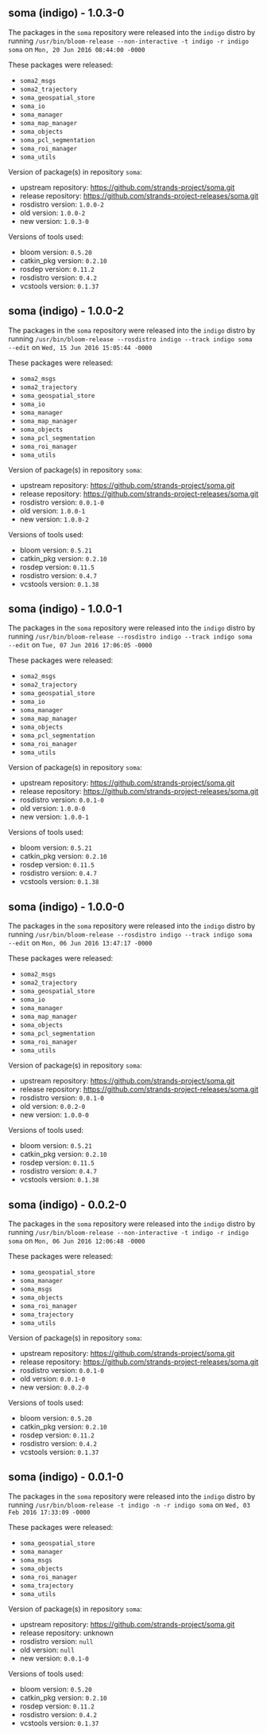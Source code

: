 ## soma (indigo) - 1.0.3-0

The packages in the `soma` repository were released into the `indigo` distro by running `/usr/bin/bloom-release --non-interactive -t indigo -r indigo soma` on `Mon, 20 Jun 2016 08:44:00 -0000`

These packages were released:
- `soma2_msgs`
- `soma2_trajectory`
- `soma_geospatial_store`
- `soma_io`
- `soma_manager`
- `soma_map_manager`
- `soma_objects`
- `soma_pcl_segmentation`
- `soma_roi_manager`
- `soma_utils`

Version of package(s) in repository `soma`:
- upstream repository: https://github.com/strands-project/soma.git
- release repository: https://github.com/strands-project-releases/soma.git
- rosdistro version: `1.0.0-2`
- old version: `1.0.0-2`
- new version: `1.0.3-0`

Versions of tools used:
- bloom version: `0.5.20`
- catkin_pkg version: `0.2.10`
- rosdep version: `0.11.2`
- rosdistro version: `0.4.2`
- vcstools version: `0.1.37`


## soma (indigo) - 1.0.0-2

The packages in the `soma` repository were released into the `indigo` distro by running `/usr/bin/bloom-release --rosdistro indigo --track indigo soma --edit` on `Wed, 15 Jun 2016 15:05:44 -0000`

These packages were released:
- `soma2_msgs`
- `soma2_trajectory`
- `soma_geospatial_store`
- `soma_io`
- `soma_manager`
- `soma_map_manager`
- `soma_objects`
- `soma_pcl_segmentation`
- `soma_roi_manager`
- `soma_utils`

Version of package(s) in repository `soma`:

- upstream repository: https://github.com/strands-project/soma.git
- release repository: https://github.com/strands-project-releases/soma.git
- rosdistro version: `0.0.1-0`
- old version: `1.0.0-1`
- new version: `1.0.0-2`

Versions of tools used:

- bloom version: `0.5.21`
- catkin_pkg version: `0.2.10`
- rosdep version: `0.11.5`
- rosdistro version: `0.4.7`
- vcstools version: `0.1.38`


## soma (indigo) - 1.0.0-1

The packages in the `soma` repository were released into the `indigo` distro by running `/usr/bin/bloom-release --rosdistro indigo --track indigo soma --edit` on `Tue, 07 Jun 2016 17:06:05 -0000`

These packages were released:
- `soma2_msgs`
- `soma2_trajectory`
- `soma_geospatial_store`
- `soma_io`
- `soma_manager`
- `soma_map_manager`
- `soma_objects`
- `soma_pcl_segmentation`
- `soma_roi_manager`
- `soma_utils`

Version of package(s) in repository `soma`:

- upstream repository: https://github.com/strands-project/soma.git
- release repository: https://github.com/strands-project-releases/soma.git
- rosdistro version: `0.0.1-0`
- old version: `1.0.0-0`
- new version: `1.0.0-1`

Versions of tools used:

- bloom version: `0.5.21`
- catkin_pkg version: `0.2.10`
- rosdep version: `0.11.5`
- rosdistro version: `0.4.7`
- vcstools version: `0.1.38`


## soma (indigo) - 1.0.0-0

The packages in the `soma` repository were released into the `indigo` distro by running `/usr/bin/bloom-release --rosdistro indigo --track indigo soma --edit` on `Mon, 06 Jun 2016 13:47:17 -0000`

These packages were released:
- `soma2_msgs`
- `soma2_trajectory`
- `soma_geospatial_store`
- `soma_io`
- `soma_manager`
- `soma_map_manager`
- `soma_objects`
- `soma_pcl_segmentation`
- `soma_roi_manager`
- `soma_utils`

Version of package(s) in repository `soma`:

- upstream repository: https://github.com/strands-project/soma.git
- release repository: https://github.com/strands-project-releases/soma.git
- rosdistro version: `0.0.1-0`
- old version: `0.0.2-0`
- new version: `1.0.0-0`

Versions of tools used:

- bloom version: `0.5.21`
- catkin_pkg version: `0.2.10`
- rosdep version: `0.11.5`
- rosdistro version: `0.4.7`
- vcstools version: `0.1.38`


## soma (indigo) - 0.0.2-0

The packages in the `soma` repository were released into the `indigo` distro by running `/usr/bin/bloom-release --non-interactive -t indigo -r indigo soma` on `Mon, 06 Jun 2016 12:06:48 -0000`

These packages were released:
- `soma_geospatial_store`
- `soma_manager`
- `soma_msgs`
- `soma_objects`
- `soma_roi_manager`
- `soma_trajectory`
- `soma_utils`

Version of package(s) in repository `soma`:
- upstream repository: https://github.com/strands-project/soma.git
- release repository: https://github.com/strands-project-releases/soma.git
- rosdistro version: `0.0.1-0`
- old version: `0.0.1-0`
- new version: `0.0.2-0`

Versions of tools used:
- bloom version: `0.5.20`
- catkin_pkg version: `0.2.10`
- rosdep version: `0.11.2`
- rosdistro version: `0.4.2`
- vcstools version: `0.1.37`


## soma (indigo) - 0.0.1-0

The packages in the `soma` repository were released into the `indigo` distro by running `/usr/bin/bloom-release -t indigo -n -r indigo soma` on `Wed, 03 Feb 2016 17:33:09 -0000`

These packages were released:
- `soma_geospatial_store`
- `soma_manager`
- `soma_msgs`
- `soma_objects`
- `soma_roi_manager`
- `soma_trajectory`
- `soma_utils`

Version of package(s) in repository `soma`:
- upstream repository: https://github.com/strands-project/soma.git
- release repository: unknown
- rosdistro version: `null`
- old version: `null`
- new version: `0.0.1-0`

Versions of tools used:
- bloom version: `0.5.20`
- catkin_pkg version: `0.2.10`
- rosdep version: `0.11.2`
- rosdistro version: `0.4.2`
- vcstools version: `0.1.37`


